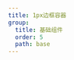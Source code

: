 ```yaml
---
title: 1px边框容器
group:
  title: 基础组件
  order: 5
  path: base
---
```


<code src="../demo/HairLineBox.jsx"></code>

<API src="../src/HairLineBox.tsx"></API>
